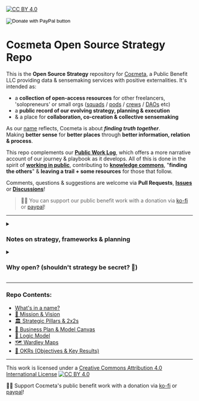 [![CC BY 4.0][cc-by-shield]][cc-by]

<form action="https://www.paypal.com/donate" method="post" target="_top">
<input type="hidden" name="hosted_button_id" value="7W4M66QGW3LT8" />
<input type="image" src="https://www.paypalobjects.com/en_US/i/btn/btn_donate_LG.gif" border="0" name="submit" title="PayPal - The safer, easier way to pay online!" alt="Donate with PayPal button" />
<img alt="" border="0" src="https://www.paypal.com/en_US/i/scr/pixel.gif" width="1" height="1" />
</form>

# Coεmeta Open Source Strategy Repo

This is the **Open Source Strategy** repository for [Coεmeta](https://coemeta.xyz), a Public Benefit LLC providing data & sensemaking services with positive externalities. It's intended as: 

- a **collection of open-access resources** for other freelancers, 'solopreneurs' or small orgs ([squads](https://otherinter.net/research/squad-wealth/) / [pods](https://handbook.enspiral.com/guides/pods) / [crews](https://www.microsolidarity.cc/practices/crewing) / [DAOs](https://ethereum.org/en/dao/) etc)
- a **public record of our evolving strategy, planning & execution**
- & a place for **collaboration, co-creation & collective sensemaking**

As our [name](/name.md) reflects, Coεmeta is about **_finding truth together_**. \
Making **better sense** for **better places** through **better information, relation & process**.

This repo complements our [**Public Work Log**](https://github.com/coemeta/public-work-log), which offers a more narrative account of our journey & playbook as it develops. All of this is done in the spirit of **[working in public](https://nesslabs.com/work-in-public)**, contributing to **[knowledge commons](https://en.wikipedia.org/wiki/Knowledge_commons)**, "**finding the others**" & **leaving a trail + some resources** for those that follow. 

Comments, questions & suggestions are welcome via **Pull Requests**, [**Issues**](https://github.com/coemeta/open-source-strategy/issues) or [**Discussions**](https://github.com/orgs/coemeta/discussions)!

> 🙏🏼 You can support our public benefit work with a donation via [ko-fi](https://ko-fi.com/coemeta) or [paypal](https://www.paypal.com/donate/?hosted_button_id=7W4M66QGW3LT8)! 

---

<details>
<summary>

### Notes on strategy, frameworks & planning
</summary>

As [decision science](https://medium.com/coemeta/from-information-to-action-with-quantitative-decision-science-9752b6c969d5#4054) practitioners & general strategy nerds, we've seen how **the right framework can simplify, clarify & streamline the task of making sense of information & (potential) actions** — __as long as we don't mistake the map for the territory__ **ᵋ**. So we've made ample use of various models & frameworks in the planning & execution of Coεmeta __to date__. 

***Note**: this repo contains snapshots in various states of refinement & iteration. Further, the frameworks are essentially just differently shaped containers filled with mostly the same content, but the varying shapes help emphasize (& scrutinize) different dimensions of the information & underlying intent, which is in fact much of the value of such frameworks.*

<br>

<details>
<summary>ᵋ <i>...a few more obligatory caveats & cautionary aphorisms regarding models & planning:</i></summary>

  - ["Plans are worthless, but planning is priceless"](https://quoteinvestigator.com/2017/11/18/planning/)
  - ["Everyone has a plan until they get punched in the mouth"](https://www.commit.works/everyone-has-a-plan-until-they-get-punched-in-the-mouth/) 
  - ([Optionality](https://thedeepdish.org/optionality-book/) & [OODA loops](https://en.wikipedia.org/wiki/OODA_loop) are often better than plans)
  - ["All models are wrong, but some are useful"](https://en.wikipedia.org/wiki/All_models_are_wrong)
  - See generally: [complexity science](https://en.wikipedia.org/wiki/Complex_system) & [chaos theory](https://en.wikipedia.org/wiki/Chaos_theory), e.g. [Robert May (1976)](https://medium.com/coemeta/the-logistic-map-the-onset-of-chaos-sonified-46fd73e25965#5174)
  - In fact the epsilon ("ε") in **__Coεmeta__** is meant as a reminder of the '[error margin](https://methods.sagepub.com/reference/the-sage-encyclopedia-of-communication-research-methods/i4630.xml)' in any model, estimate or probabilistic assessment. (see further details on this etymology on the [What's in a name?](/name.md) page)

</details>
</details>
   
<details>
<summary>

### Why open? (shouldn't strategy be secret? 🤫)
</summary>

1. <details><summary><b>We're playing positive-sum, infinite games</b></summary> 

   \
   As a mission-driven org focused on prosocial impact, [positive externalities](https://en.wikipedia.org/wiki/Externality#Positive) & [public goods](https://en.wikipedia.org/wiki/Public_good_(economics)), **we're not afraid of being copied**. \
   \
   In fact _**the more we're copied, the more we all win**_. This is partly because we're playing [a different game](https://www.gameb.wiki/index.php?title=An_Introduction_to_Game_B): a [positive-sum](https://en.wikipedia.org/wiki/Win-win_game), [infinite game](https://en.wikipedia.org/wiki/Finite_and_Infinite_Games#Finite_vs._infinite_games) where we 'win' by continuing to play. The game is collective growth & regeneration, exchange over extraction, cooperation over competition, relationships over objects, process over products. This game favors [abundance mindset](https://en.wikipedia.org/wiki/Mindset#Abundance_and_scarcity) & recognizes the [many forms of capital](http://www.appleseedpermaculture.com/8-forms-of-capital/) beyond money & property. \
   \
   But we're not naive about the need for traditional capital to 'stay in business' & stay alive. And **we're not afraid to compete** with traditional profit-maximizing, extractive, scarcity-based, zero-sum business models — the old game. That game is dying of exhaustion, institutional decay, bureaucratic gridlock & most of all a hollow core — lacking meaning & humanity: no vibes, no [lore](https://studio.ribbonfarm.com/p/on-lore). **It can't do what we can do**: it's inhuman & unnatural, the system dynamics are self-annihiliting. It has to defy gravity, scale endlessly, deceive perpetually, genuflect to VCs or financial market casino games. It has to "win", [we just have to keep playing](https://studio.ribbonfarm.com/p/how-to-not-lose-at-4d-chess). \
   \
   Their game is ending, as finite games must. Our game is endless, regenerative, life-giving, convivial, self-sustaining, its own reward. Everyday, [more](https://www.enspiral.com/) & [more](https://otherinter.net/research/squad-wealth/) join our game & [leave](https://www.ft.com/content/1270ee18-3ee0-4939-98a8-c4f40940e644) the [old](https://www.linkedin.com/news/story/millennials-burned-by-hustle-culture-5670986/). As many [always have](https://gnosisguild.mirror.xyz/t4F5rItMw4-mlpLZf5JQhElbDfQ2JRVKAzEpanyxW1Q). Regardless of what becomes of Coεmeta, the game endures.
   </details>
  
2. <details><summary><b>Classical Porterian business strategy</b></summary>
   
   \
   We can also justify this transparency on the terms of classical "old game" business strategy. In that world, it doesn't get much more canonical than [Michael Porter](https://www.google.com/books/edition/Understanding_Michael_Porter/t5BaoG0tAoUC?hl=en): \
   \
   ![](https://pbs.twimg.com/media/FI8w-OmXwAIyoYx?format=jpg&name=4096x4096)
   ![](https://pbs.twimg.com/media/FI8xFOaWYAQhu9v?format=png&name=large)

   </details>

</details>

---

### Repo Contents:

  - [What's in a name?](/name.md)
  - [🔭  Mission & Vision](/frameworks/mission-and-vision.md)
  - [🏛  Strategic Pillars & 2x2s](/frameworks/pillars-and-2x2s.md)
  - [📝  Business Plan & Model Canvas](/frameworks/business-plan-and-model-canvas.md)
  - [🧠  Logic Model](/frameworks/logic-model.md)
  - [🗺  Wardley Maps](/frameworks/wardley-maps.md)
  - [🧮  OKRs (Objectives & Key Results)](/frameworks/okrs.md)


---

This work is licensed under a
[Creative Commons Attribution 4.0 International License][cc-by] [![CC BY 4.0][cc-by-image]][cc-by]

🙏🏼 Support Coεmeta's public benefit work with a donation via [ko-fi](https://ko-fi.com/coemeta) or [paypal](https://www.paypal.com/donate/?hosted_button_id=7W4M66QGW3LT8)! 

[cc-by]: http://creativecommons.org/licenses/by/4.0/
[cc-by-image]: https://i.creativecommons.org/l/by/4.0/88x31.png
[cc-by-shield]: https://img.shields.io/badge/License-CC%20BY%204.0-lightgrey.svg
